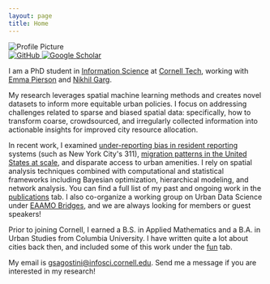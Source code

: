 ```yaml
---
layout: page
title: Home
---
```


<div class="container">
  <div class="profile-section">
    <div class="profile-pic-container">
      <img src="{{ site.baseurl }}/assets/images/profile_pic.png" alt="Profile Picture" class="profile-pic">
      <div class="profile-links">
        <a href="https://github.com/gsagostini" class="profile-link">
          <img src="{{ site.baseurl }}/assets/images/github-icon.png" alt="GitHub" class="icon">
        </a>
        <a href="https://scholar.google.com/citations?user=5PQDJ1gAAAAJ" class="profile-link">
          <img src="{{ site.baseurl }}/assets/images/scholar-icon.svg" alt="Google Scholar" class="icon">
        </a>
      </div>
    </div>
    <div class="content">
      <p>I am a PhD student in <a href="https://infosci.cornell.edu">Information Science</a> at <a href="https://tech.cornell.edu">Cornell Tech</a>, working with <a href="https://people.eecs.berkeley.edu/~emmapierson/">Emma Pierson</a> and <a href="https://gargnikhil.com">Nikhil Garg</a>.</p>
      <p>My research leverages spatial machine learning methods and creates novel datasets to inform more equitable urban policies. I focus on addressing challenges related to sparse and biased spatial data: specifically, how to transform coarse, crowdsourced, and irregularly collected information into actionable insights for improved city resource allocation. </p>
      <p> In recent work, I examined <a href="https://arxiv.org/abs/2312.11754">under-reporting bias in resident reporting</a> systems (such as New York City's 311), <a href="https://gsagostini.github.io/MIGRATE/">migration patterns in the United States at scale</a>, and disparate access to urban amenities. I rely on spatial analysis techniques combined with computational and statistical frameworks including Bayesian optimization, hierarchical modeling, and network analysis. You can find a full list of my past and ongoing work in the <a href="{{ site.baseurl }}/publications">publications</a> tab. I also co-organize a working group on Urban Data Science under <a href="https://bridges.eaamo.org/working_groups/urban-ds-equitable-cities/">EAAMO Bridges</a>, and we are always looking for members or guest speakers!</p>
      <p> Prior to joining Cornell, I earned a B.S. in Applied Mathematics and a B.A. in Urban Studies from Columbia University. I have written quite a lot about cities back then, and included some of this work under the <a href="{{ site.baseurl }}/fun">fun</a> tab.</p>
      <p>My email is <a href="mailto:gsagostini@infosci.cornell.edu">gsagostini@infosci.cornell.edu</a>. Send me a message if you are interested in my research!</p>
    </div>
  </div>
</div>
